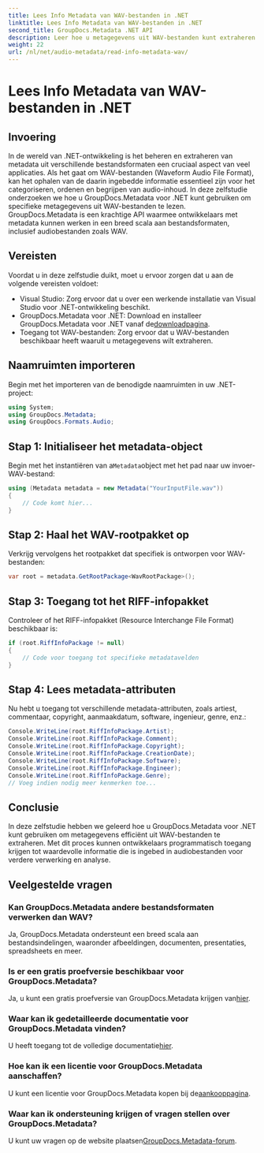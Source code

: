 ```yaml
---
title: Lees Info Metadata van WAV-bestanden in .NET
linktitle: Lees Info Metadata van WAV-bestanden in .NET
second_title: GroupDocs.Metadata .NET API
description: Leer hoe u metagegevens uit WAV-bestanden kunt extraheren met GroupDocs.Metadata voor .NET. Duik in deze stapsgewijze zelfstudie om metagegevens te gebruiken voor het beheer van audiobestanden.
weight: 22
url: /nl/net/audio-metadata/read-info-metadata-wav/
---
```


# Lees Info Metadata van WAV-bestanden in .NET

## Invoering
In de wereld van .NET-ontwikkeling is het beheren en extraheren van metadata uit verschillende bestandsformaten een cruciaal aspect van veel applicaties. Als het gaat om WAV-bestanden (Waveform Audio File Format), kan het ophalen van de daarin ingebedde informatie essentieel zijn voor het categoriseren, ordenen en begrijpen van audio-inhoud.
In deze zelfstudie onderzoeken we hoe u GroupDocs.Metadata voor .NET kunt gebruiken om specifieke metagegevens uit WAV-bestanden te lezen. GroupDocs.Metadata is een krachtige API waarmee ontwikkelaars met metadata kunnen werken in een breed scala aan bestandsformaten, inclusief audiobestanden zoals WAV.
## Vereisten
Voordat u in deze zelfstudie duikt, moet u ervoor zorgen dat u aan de volgende vereisten voldoet:
- Visual Studio: Zorg ervoor dat u over een werkende installatie van Visual Studio voor .NET-ontwikkeling beschikt.
-  GroupDocs.Metadata voor .NET: Download en installeer GroupDocs.Metadata voor .NET vanaf de[downloadpagina](https://releases.groupdocs.com/metadata/net/).
- Toegang tot WAV-bestanden: Zorg ervoor dat u WAV-bestanden beschikbaar heeft waaruit u metagegevens wilt extraheren.

## Naamruimten importeren
Begin met het importeren van de benodigde naamruimten in uw .NET-project:
```csharp
using System;
using GroupDocs.Metadata;
using GroupDocs.Formats.Audio;
```
## Stap 1: Initialiseer het metadata-object
 Begin met het instantiëren van a`Metadata`object met het pad naar uw invoer-WAV-bestand:
```csharp
using (Metadata metadata = new Metadata("YourInputFile.wav"))
{
    // Code komt hier...
}
```
## Stap 2: Haal het WAV-rootpakket op
Verkrijg vervolgens het rootpakket dat specifiek is ontworpen voor WAV-bestanden:
```csharp
var root = metadata.GetRootPackage<WavRootPackage>();
```
## Stap 3: Toegang tot het RIFF-infopakket
Controleer of het RIFF-infopakket (Resource Interchange File Format) beschikbaar is:
```csharp
if (root.RiffInfoPackage != null)
{
    // Code voor toegang tot specifieke metadatavelden
}
```
## Stap 4: Lees metadata-attributen
Nu hebt u toegang tot verschillende metadata-attributen, zoals artiest, commentaar, copyright, aanmaakdatum, software, ingenieur, genre, enz.:
```csharp
Console.WriteLine(root.RiffInfoPackage.Artist);
Console.WriteLine(root.RiffInfoPackage.Comment);
Console.WriteLine(root.RiffInfoPackage.Copyright);
Console.WriteLine(root.RiffInfoPackage.CreationDate);
Console.WriteLine(root.RiffInfoPackage.Software);
Console.WriteLine(root.RiffInfoPackage.Engineer);
Console.WriteLine(root.RiffInfoPackage.Genre);
// Voeg indien nodig meer kenmerken toe...
```

## Conclusie
In deze zelfstudie hebben we geleerd hoe u GroupDocs.Metadata voor .NET kunt gebruiken om metagegevens efficiënt uit WAV-bestanden te extraheren. Met dit proces kunnen ontwikkelaars programmatisch toegang krijgen tot waardevolle informatie die is ingebed in audiobestanden voor verdere verwerking en analyse.

## Veelgestelde vragen
### Kan GroupDocs.Metadata andere bestandsformaten verwerken dan WAV?
Ja, GroupDocs.Metadata ondersteunt een breed scala aan bestandsindelingen, waaronder afbeeldingen, documenten, presentaties, spreadsheets en meer.
### Is er een gratis proefversie beschikbaar voor GroupDocs.Metadata?
 Ja, u kunt een gratis proefversie van GroupDocs.Metadata krijgen van[hier](https://releases.groupdocs.com/).
### Waar kan ik gedetailleerde documentatie voor GroupDocs.Metadata vinden?
 U heeft toegang tot de volledige documentatie[hier](https://tutorials.groupdocs.com/metadata/net/).
### Hoe kan ik een licentie voor GroupDocs.Metadata aanschaffen?
 U kunt een licentie voor GroupDocs.Metadata kopen bij de[aankooppagina](https://purchase.groupdocs.com/buy).
### Waar kan ik ondersteuning krijgen of vragen stellen over GroupDocs.Metadata?
 U kunt uw vragen op de website plaatsen[GroupDocs.Metadata-forum](https://forum.groupdocs.com/c/metadata/14).